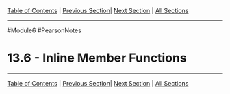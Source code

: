 [Table of Contents](/README.md) | [Previous Section](13.5%20-%20Focus%20on%20Software%20Engineering.md)| [Next Section](13.7%20-%20Constructors.md) | [All Sections](/Module%206/Pearson%20Notes/)
***
#Module6 #PearsonNotes
# 13.6 - Inline Member Functions
***
[Table of Contents](/README.md) | [Previous Section](13.5%20-%20Focus%20on%20Software%20Engineering.md)| [Next Section](13.7%20-%20Constructors.md) | [All Sections](/Module%206/Pearson%20Notes/)